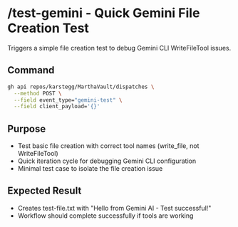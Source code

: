 # /test-gemini - Quick Gemini File Creation Test

Triggers a simple file creation test to debug Gemini CLI WriteFileTool issues.

## Command
```bash
gh api repos/karstegg/MarthaVault/dispatches \
  --method POST \
  --field event_type="gemini-test" \
  --field client_payload='{}'
```

## Purpose
- Test basic file creation with correct tool names (write_file, not WriteFileTool)
- Quick iteration cycle for debugging Gemini CLI configuration
- Minimal test case to isolate the file creation issue

## Expected Result
- Creates test-file.txt with "Hello from Gemini AI - Test successful!"
- Workflow should complete successfully if tools are working